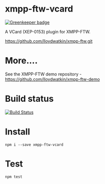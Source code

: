 xmpp-ftw-vcard
=================

[![Greenkeeper badge](https://badges.greenkeeper.io/xmpp-ftw/xmpp-ftw-vcard.svg)](https://greenkeeper.io/)

A VCard (XEP-0153) plugin for XMPP-FTW.

https://github.com/lloydwatkin/xmpp-ftw.git

# More....

See the XMPP-FTW demo repository - https://github.com/lloydwatkin/xmpp-ftw-demo

# Build status

[![Build Status](https://secure.travis-ci.org/xmpp-ftw/xmpp-ftw-vcard.svg)](http://travis-ci.org/xmpp-ftw/xmpp-ftw-vcard)

# Install

```
npm i --save xmpp-ftw-vcard
```

# Test

```
npm test
```